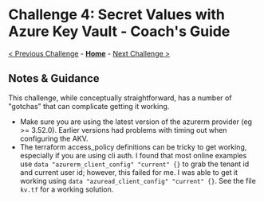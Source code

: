 # Challenge 4: Secret Values with Azure Key Vault - Coach's Guide

[< Previous Challenge](./Solution-03.md) - **[Home](./README.md)** - [Next Challenge >](./Solution-05.md)

## Notes & Guidance

This challenge, while conceptually straightforward, has a number of "gotchas" that can complicate getting it working.

+ Make sure you are using the latest version of the azurerm provider (eg >= 3.52.0). Earlier versions had problems with timing out when configuring the AKV.
+ The terraform access_policy definitions can be tricky to get working, especially if you are using cli auth.  I found that most online examples use `data "azurerm_client_config" "current" {}` to grab the tenant id and current user id; however, this failed for me.  I was able to get it working using `data "azuread_client_config" "current" {}`.  See the file `kv.tf` for a working solution.
